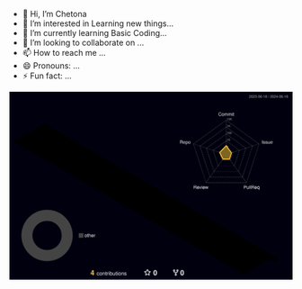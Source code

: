 - 👋 Hi, I’m Chetona
- 👀 I’m interested in Learning new things...
- 🌱 I’m currently learning Basic Coding...
- 💞️ I’m looking to collaborate on ...
- 📫 How to reach me ...
- 😄 Pronouns: ...
- ⚡ Fun fact: ...

![](./profile-3d-contrib/profile-night-rainbow.svg)

<!---
chetonaa/chetonaa is a ✨ special ✨ repository because its `README.md` (this file) appears on your GitHub profile.
You can click the Preview link to take a look at your changes.
--->
